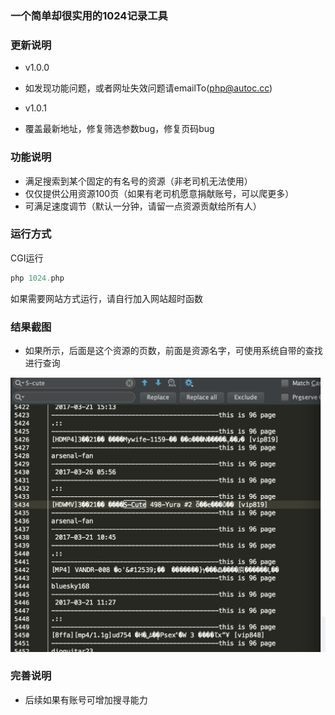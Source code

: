 ### 一个简单却很实用的1024记录工具

### 更新说明

* v1.0.0
* 如发现功能问题，或者网址失效问题请emailTo(php@autoc.cc)

* v1.0.1
* 覆盖最新地址，修复筛选参数bug，修复页码bug

### 功能说明

* 满足搜索到某个固定的有名号的资源（非老司机无法使用）
* 仅仅提供公用资源100页（如果有老司机愿意捐献账号，可以爬更多）
* 可满足速度调节（默认一分钟，请留一点资源贡献给所有人）

### 运行方式

CGI运行
``` php
php 1024.php
```

如果需要网站方式运行，请自行加入网站超时函数

### 结果截图

* 如果所示，后面是这个资源的页数，前面是资源名字，可使用系统自带的查找进行查询

![Alt text](./img/use.png)

### 完善说明

* 后续如果有账号可增加搜寻能力


